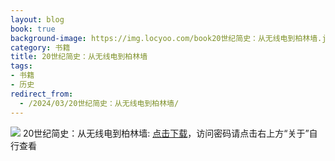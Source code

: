 ```yaml
---
layout: blog
book: true
background-image: https://img.locyoo.com/book20世纪简史：从无线电到柏林墙.jpg
category: 书籍
title: 20世纪简史：从无线电到柏林墙
tags:
- 书籍
- 历史
redirect_from:
  - /2024/03/20世纪简史：从无线电到柏林墙/
---
```

![](https://img.locyoo.com/book20世纪简史：从无线电到柏林墙.jpg)
20世纪简史：从无线电到柏林墙: <a name = "ref1" href="https://url18.ctfile.com/f/50983618-1345401700-e95a47?p=3619">点击下载</a>，访问密码请点击右上方“关于”自行查看